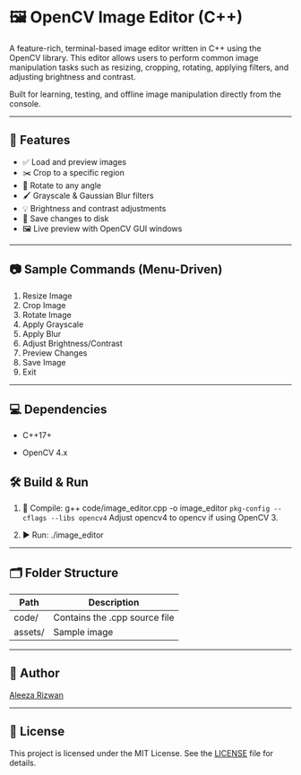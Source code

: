 # 🖼️ OpenCV Image Editor (C++)

A feature-rich, terminal-based image editor written in C++ using the OpenCV library. This editor allows users to perform common image manipulation tasks such as resizing, cropping, rotating, applying filters, and adjusting brightness and contrast.

Built for learning, testing, and offline image manipulation directly from the console.

---

## 🔧 Features

- ✅ Load and preview images
- ✂️ Crop to a specific region
- 🔄 Rotate to any angle
- 🖌 Grayscale & Gaussian Blur filters
- 💡 Brightness and contrast adjustments
- 💾 Save changes to disk
- 🖼️ Live preview with OpenCV GUI windows

---

## 📷 Sample Commands (Menu-Driven)

1. Resize Image
2. Crop Image
3. Rotate Image
4. Apply Grayscale
5. Apply Blur
6. Adjust Brightness/Contrast
7. Preview Changes
8. Save Image
9. Exit

---

## 💻 Dependencies

- C++17+

- OpenCV 4.x

## 🛠️ Build & Run

1. 🧱 Compile:
          g++ code/image_editor.cpp -o image_editor `pkg-config --cflags --libs opencv4`
    Adjust opencv4 to opencv if using OpenCV 3.

2. ▶️ Run:
          ./image_editor

---

## 🗂 Folder Structure

| Path	| Description |
| ----------- | ----------- |
| code/ |	Contains the .cpp source file |
| assets/ |	Sample image |

---

## 👤 Author

[Aleeza Rizwan](https://github.com/its-aleezA)

---

## 🪪 License

This project is licensed under the MIT License.
See the [LICENSE](LICENSE) file for details.
